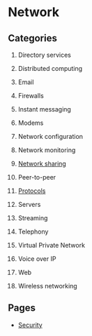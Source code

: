 # Network

## Categories

1. Directory services

1. Distributed computing

1. Email

1. Firewalls

1. Instant messaging

1. Modems

1. Network configuration

1. Network monitoring

1. [Network sharing](network-sharing)

1. Peer-to-peer

1. [Protocols](protocols)

1. Servers

1. Streaming

1. Telephony

1. Virtual Private Network

1. Voice over IP

1. Web

1. Wireless networking

## Pages

- [Security](security.md)
